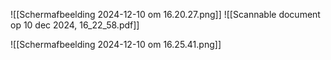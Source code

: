 ![[Scherm­afbeelding 2024-12-10 om 16.20.27.png]]
![[Scannable document op 10 dec 2024, 16_22_58.pdf]]

![[Scherm­afbeelding 2024-12-10 om 16.25.41.png]]